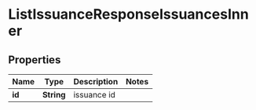 # ListIssuanceResponseIssuancesInner

## Properties

| Name   | Type       | Description | Notes |
| ------ | ---------- | ----------- | ----- |
| **id** | **String** | issuance id |       |
